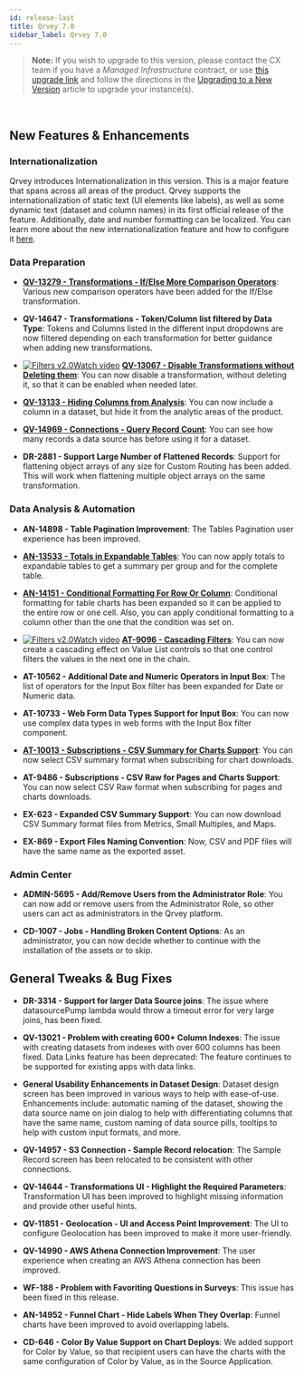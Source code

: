```yaml
---
id: release-last
title: Qrvey 7.0 
sidebar_label: Qrvey 7.0
---
```

<div style={{textAlign: "justify"}}>


>**Note:** If you wish to upgrade to this version, please contact the CX team if you have a *Managed Infrastructure* contract, or use <a href="https://qrvey-autodeployapp.s3.amazonaws.com/autodeployappCloudformation-enterprise-7.0.json" target="_blank">this upgrade link</a> and follow the directions in the <a href="/docs/get-started/upgrading-new-version" target="_blank">Upgrading to a New Version</a> article to upgrade your instance(s).  
<br/>

## New Features & Enhancements

### Internationalization

Qrvey introduces Internationalization in this version. This is a major feature that spans across all areas of the product. Qrvey supports the internationalization of static text (UI elements like labels), as well as some dynamic text (dataset and column names) in its first official release of the feature. Additionally, date and number formatting can be localized. You can learn more about the new internationalization feature and how to configure it <a href="/docs/special-features/internationalization/overview" target="_blank">here</a>. 


### Data Preparation

* <strong><a href="/docs/ui-docs/datasets/transformations#ifelse" target="_blank">QV-13279 - Transformations - If/Else More Comparison Operators</a></strong>: Various new comparison operators have been added for the If/Else transformation. 

* <strong>QV-14647 - Transformations - Token/Column list filtered by Data Type</strong>: Tokens and Columns listed in the different input dropdowns are now filtered depending on each transformation for better guidance when adding new transformations. 

 * <a href="/docs/video-training/release/version_7.0" target="_blank" className="tooltip"><img alt="Filters v2.0" src="https://s3.amazonaws.com/cdn.qrvey.com/documentation_assets/release-notes/video_icon.png#thumbnail-20" className="video-icon-png" /><span className="tooltiptext">Watch video</span></a> <a href="/docs/ui-docs/filtering-data/working-with-filters/" /><strong><a href="/docs/ui-docs/datasets/transformations#adding-transformations" target="_blank">QV-13067 - Disable Transformations without Deleting them</a></strong>: You can now disable a transformation, without deleting it, so that it can be enabled when needed later.

* <strong><a href="/docs/ui-docs/datasets/datasets#choosing-the-dataset-columns" target="_blank">QV-13133 - Hiding Columns from Analysis</a></strong>: You can now include a column in a dataset, but hide it from the analytic areas of the product.

* <strong><a href="/docs/ui-docs/datasets/connectors" target="_blank">QV-14969 - Connections - Query Record Count</a></strong>: You can see how many records a data source has before using it for a dataset. 

* <strong>DR-2881 - Support Large Number of Flattened Records</strong>: Support for flattening object arrays of any size for Custom Routing has been added. This will work when flattening multiple object arrays on the same transformation.

### Data Analysis & Automation

* <strong>AN-14898 - Table Pagination Improvement</strong>: The Tables Pagination user experience has been improved.

* <strong><a href="/docs/ui-docs/dataviews/chart-builder#expandable-tables" target="_blank">AN-13533 - Totals in Expandable Tables</a></strong>: You can now apply totals to expandable tables to get a summary per group and for the complete table. 

* <strong><a href="/docs/ui-docs/dataviews/chart-types#formatting-in-tables" target="_blank">AN-14151 - Conditional Formatting For Row Or Column</a></strong>: Conditional formatting for table charts has been expanded so it can be applied to the entire row or one cell. 
Also, you can apply conditional formatting to a column other than the one that the condition was set on.

 * <a href="/docs/video-training/release/version_7.0" target="_blank" className="tooltip"><img alt="Filters v2.0" src="https://s3.amazonaws.com/cdn.qrvey.com/documentation_assets/release-notes/video_icon.png#thumbnail-20" className="video-icon-png" /><span className="tooltiptext">Watch video</span></a> <a href="/docs/ui-docs/filtering-data/working-with-filters/" /><strong><a href="/docs/ui-docs/filtering-data/working-with-filters#cascading-filters" target="_blank">AT-9096 - Cascading Filters</a></strong>: You can now create a cascading effect on Value List controls so that one control filters the values in the next one in the chain.

* <strong>AT-10562 - Additional Date and Numeric Operators in Input Box</strong>: The list of operators for the Input Box filter has been expanded for Date or Numeric data.

* <strong>AT-10733 - Web Form Data Types Support for Input Box</strong>: You can now use complex data types in web forms with the Input Box filter component.

* <strong><a href="/docs/ui-docs/subscriptions/subscribing-to-exports" target="_blank">AT-10013 - Subscriptions - CSV Summary for Charts Support</a></strong>: You can now select CSV summary format when subscribing for chart downloads. 

* <strong>AT-9486 - Subscriptions - CSV Raw for Pages and Charts Support</strong>: You can now select CSV Raw format when subscribing for pages and charts downloads.

* <strong>EX-623 - Expanded CSV Summary Support</strong>: You can now download CSV Summary format files from Metrics, Small Multiples, and Maps.

* <strong>EX-869 - Export Files Naming Convention</strong>: Now, CSV and PDF files will have the same name as the exported asset.

### Admin Center
* **ADMIN-5695 - Add/Remove Users from the Administrator Role**: You can now add or remove users from the Administrator Role, so other users can act as administrators in the Qrvey platform. 

* **CD-1007 - Jobs - Handling Broken Content Options**: As an administrator, you can now decide whether to continue with the installation of the assets or to skip. 




## General Tweaks & Bug Fixes

* **DR-3314 - Support for larger Data Source joins**: The issue where datasourcePump lambda would throw a timeout error for very large joins, has been fixed.

* **QV-13021 - Problem with creating 600+ Column Indexes**: The issue with creating datasets from indexes with over 600 columns has been fixed.
Data Links feature has been deprecated: The feature continues to be supported for existing apps with data links.

* **General Usability Enhancements in Dataset Design**: Dataset design screen has been improved in various ways to help with ease-of-use. Enhancements include: automatic naming of the dataset, showing the data source name on join dialog to help with differentiating columns that have the same name, custom naming of data source pills, tooltips to help with custom input formats, and more. 

* **QV-14957 - S3 Connection - Sample Record relocation**: The Sample Record screen has been relocated to be consistent with other connections.

* **QV-14644 - Transformations UI - Highlight the Required Parameters**: Transformation UI has been improved to highlight missing information and provide other useful hints.

* **QV-11851 - Geolocation - UI and Access Point Improvement**: The UI to configure Geolocation has been improved to make it more user-friendly.

* **QV-14990 - AWS Athena Connection Improvement**: The user experience when creating an AWS Athena connection has been improved.

* **WF-188 - Problem with Favoriting Questions in Surveys**: This issue has been fixed in this release.

* **AN-14952 - Funnel Chart - Hide Labels When They Overlap**: Funnel charts have been improved to avoid overlapping labels.

* **CD-646 - Color By Value Support on Chart Deploys**: We added support for Color by Value, so that recipient users can have the charts with the same configuration of Color by Value, as in the Source Application. 


</div>